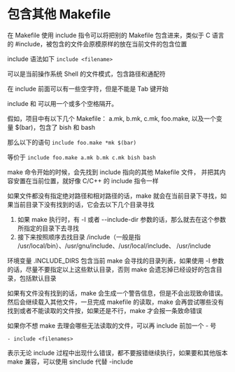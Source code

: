 # 包含其他 Makefile

在 Makefile 使用 include 指令可以将把别的 Makefile 包含进来，类似于 C 语言的 #include，被包含的文件会原模原样的放在当前文件的包含位置

include 语法如下
`include <filename>`

<filename> 可以是当前操作系统 Shell 的文件模式，包含路径和通配符

在 include 前面可以有一些空字符，但是不能是 Tab 键开始

include 和 <filename> 可以用一个或多个空格隔开。

假如，项目中有以下几个 Makefile： a.mk, b.mk, c.mk, foo.make, 以及一个变量 $(bar)，包含了 bish 和 bash

那么以下的语句
`include foo.make *mk $(bar)`

等价于
`include foo.make a.mk b.mk c.mk bish bash`

make 命令开始的时候，会先找到 include 指向的其他 Makefile 文件， 并把其内容安置在当前位置，就好像 C/C++ 的 include 指令一样

如果文件都没有指定绝对路径和相对路径的话，make 就会在当前目录下寻找，如果当前目录下没有找到的话，它会去以下几个目录寻找
1. 如果 make 执行时，有 -I 或者 --include-dir 参数的话，那么就去在这个参数所指定的目录下去寻找
2. 接下来按照顺序去找目录 <prefix>/include（一般是指 /usr/local/bin）、/usr/gnu/include、/usr/local/include、 /usr/include

环境变量 .INCLUDE_DIRS 包含当前 make 会寻找的目录列表，如果使用 -I 参数的话，尽量不要指定以上这些默认目录，否则 make 会遗忘掉已经设好的包含目录，包括默认目录

如果有文件没有找到的话，make 会生成一个警告信息，但是不会出现致命错误。然后会继续载入其他文件，一旦完成 makefile 的读取，make 会再尝试哪些没有找到或者不能读取的文件按，如果还是不行，make 才会报一条致命错误

如果你不想 make 去理会哪些无法读取的文件，可以再 include 前加一个 - 号

`- include <filenames>`

表示无论 include 过程中出现什么错误，都不要报错继续执行，如果要和其他版本 make 兼容，可以使用 sinclude 代替 -include